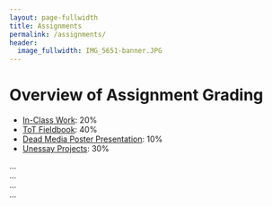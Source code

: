 ```yaml
---
layout: page-fullwidth
title: Assignments
permalink: /assignments/
header:
  image_fullwidth: IMG_5651-banner.JPG
---
```


# Overview of Assignment Grading

+ [In-Class Work](/assignments/inclasswork/): 20%
+ [ToT Fieldbook](/assignments/fieldbook): 40%
+ [Dead Media Poster Presentation](/assignments/deadmedia): 10%
+ [Unessay Projects](assignments/unessay): 30%

<div class="row">
  <div class="small-6 columns">...</div>
  <div class="small-6 columns">...</div>
</div>
<div class="row">
  <div class="small-6 columns">...</div>
  <div class="small-6 columns">...</div>
</div>